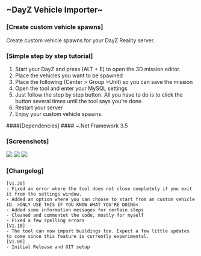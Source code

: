 ## ~DayZ Vehicle Importer~ ##

### [Create custom vehicle spawns] ###

Create custom vehicle spawns for your DayZ Reality server.

### [Simple step by step tutorial] ###

1. 	Start your DayZ and press (ALT + E) to open the 3D mission editor.
1. 	Place the vehicles you want to be spawned
1. 	Place the following (Center > Group >Unit) so you can save the mission
1.	Open the tool and enter your MySQL settings
1. 	Just follow the step by step button. All you have to do is to click the button several times until the tool says you’re done.
1. Restart your server
1.	Enjoy your custom vehicle spawns.


####[Dependencies] ####
~.Net Framework 3.5 

### [Screenshots] ###

![](http://db.tt/23jR6sbB)
![](http://db.tt/SeJTMY3c)
![](http://db.tt/rGea02JS)


### [Changelog] ###
    [V1.20]
    - Fixed an error where the tool does not close completely if you exit it from the settings window.
    - Added an option where you can choose to start from an custom vehicle ID. >ONLY USE THIS IF YOU KNOW WHAT YOU'RE DOING<
    - Added some information messages for certain steps
    - Cleaned and commentet the code, mostly for myself
    - Fixed a few spelling errors
    [V1.10]
    - The tool can now import buildings too. Expect a few little updates to come since this feature is currently experimental. 
    [V1.00]
    - Initial Release and GIT setup
